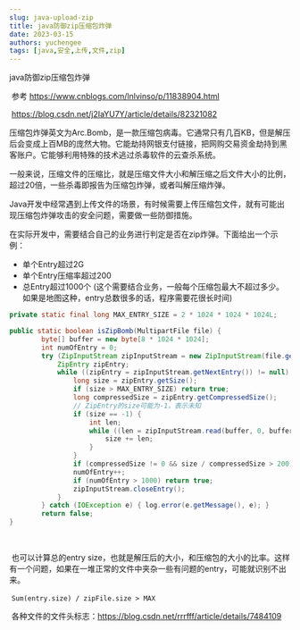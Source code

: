 ```yaml
---
slug: java-upload-zip
title: java防御zip压缩包炸弹
date: 2023-03-15
authors: yuchengee
tags: [java,安全,上传,文件,zip]
---
```

java防御zip压缩包炸弹
<!--truncate-->

​	参考 https://www.cnblogs.com/lnlvinso/p/11838904.html

​			https://blog.csdn.net/j2IaYU7Y/article/details/82321082

​	压缩包炸弹英文为Arc.Bomb，是一款压缩包病毒。它通常只有几百KB，但是解压后会变成上百MB的庞然大物。它能劫持网银支付链接，把网购交易资金劫持到黑客账户。它能够利用特殊的技术逃过杀毒软件的云查杀系统。

​	一般来说，压缩文件的压缩比，就是压缩文件大小和解压缩之后文件大小的比例，超过20倍，一些杀毒即报告为压缩包炸弹，或者叫解压缩炸弹。



​	Java开发中经常遇到上传文件的场景，有时候需要上传压缩包文件，就有可能出现压缩包炸弹攻击的安全问题，需要做一些防御措施。

​	在实际开发中，需要结合自己的业务进行判定是否在zip炸弹。下面给出一个示例：

- 单个Entry超过2G
- 单个Entry压缩率超过200
- 总Entry超过1000个 (这个需要结合业务，一般每个压缩包最大不超过多少。如果是地图这种，entry总数很多的话，程序需要花很长时间)

```java
private static final long MAX_ENTRY_SIZE = 2 * 1024 * 1024 * 1024L;

public static boolean isZipBomb(MultipartFile file) {
        byte[] buffer = new byte[8 * 1024 * 1024];
        int numOfEntry = 0;
        try (ZipInputStream zipInputStream = new ZipInputStream(file.getInputStream(), Charset.forName("gbk"))) {
            ZipEntry zipEntry;
            while ((zipEntry = zipInputStream.getNextEntry()) != null) {
                long size = zipEntry.getSize();
                if (size > MAX_ENTRY_SIZE) return true;
                long compressedSize = zipEntry.getCompressedSize();
                // ZipEntry的size可能为-1，表示未知
                if (size == -1) {
                    int len;
                    while ((len = zipInputStream.read(buffer, 0, buffer.length)) != -1) {
                        size += len;
                    }
                }
                if (compressedSize != 0 && size / compressedSize > 200) return true;
                numOfEntry++;
                if (numOfEntry > 1000) return true;
                zipInputStream.closeEntry();
            }
        } catch (IOException e) { log.error(e.getMessage(), e); }
        return false;
}

```

​	

​	也可以计算总的entry size，也就是解压后的大小，和压缩包的大小的比率。这样有一个问题，如果在一堆正常的文件中夹杂一些有问题的entry，可能就识别不出来。

​	`Sum(entry.size) / zipFile.size > MAX`



​	各种文件的文件头标志：https://blog.csdn.net/rrrfff/article/details/7484109